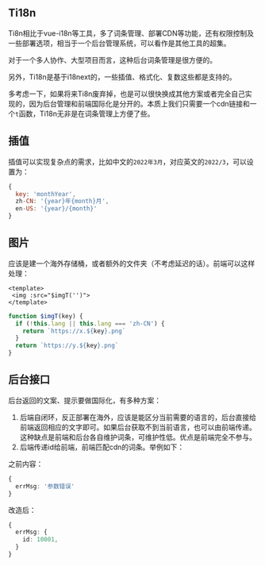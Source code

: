 ## Ti18n

Ti8n相比于vue-i18n等工具，多了词条管理、部署CDN等功能，还有权限控制及一些部署选项，相当于一个后台管理系统，可以看作是其他工具的超集。

对于一个多人协作、大型项目而言，这种后台词条管理是很方便的。

另外，Ti18n是基于i18next的，一些插值、格式化、复数这些都是支持的。

多考虑一下，如果将来Ti8n废弃掉，也是可以很快换成其他方案或者完全自己实现的，因为后台管理和前端国际化是分开的。本质上我们只需要一个cdn链接和一个`t`函数，Ti18n无非是在词条管理上方便了些。

## 插值

插值可以实现复杂点的需求，比如中文的`2022年3月`，对应英文的`2022/3`，可以设置为：

```js
{
  key: 'monthYear',
  zh-CN: '{year}年{month}月',
  en-US: '{year}/{month}'
}
```

## 图片

应该是建一个海外存储桶，或者额外的文件夹（不考虑延迟的话）。前端可以这样处理：

```vue
<template>
 <img :src="$imgT('')">
</template>
```

```ts
function $imgT(key) {
  if (!this.lang || this.lang === 'zh-CN') {
    return `https://x.${key}.png`
  }
  return `https://y.${key}.png`
}
```


## 后台接口

后台返回的文案、提示要做国际化，有多种方案：

1. 后端自闭环，反正部署在海外，应该是能区分当前需要的语言的，后台直接给前端返回相应的文字即可。如果后台获取不到当前语言，也可以由前端传递。这种缺点是前端和后台各自维护词条，可维护性低。优点是前端完全不参与。
2. 后端传递id给前端，前端匹配cdn的词条。举例如下：

之前内容：

```ts
{
  errMsg: '参数错误'
}
```

改造后：

```ts
{
  errMsg: {
    id: 10001,
  }
}
```


